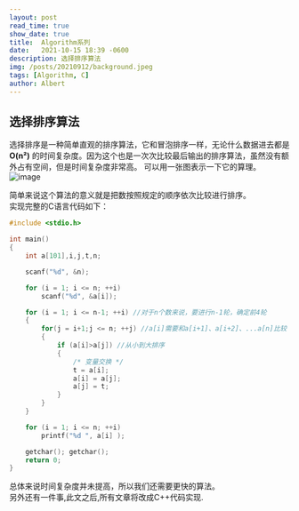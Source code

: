 ```yaml
---
layout: post
read_time: true
show_date: true
title:  Algorithm系列
date:   2021-10-15 18:39 -0600
description: 选择排序算法
img: /posts/20210912/background.jpeg
tags: [Algorithm, C]
author: Albert
---
```


## 选择排序算法

选择排序是一种简单直观的排序算法，它和冒泡排序一样，无论什么数据进去都是 __O(n²)__ 的时间复杂度。因为这个也是一次次比较最后输出的排序算法，虽然没有额外占有空间，但是时间复杂度非常高。
可以用一张图表示一下它的算理。
![image](https://www.runoob.com/wp-content/uploads/2019/03/selectionSort.gif)

简单来说这个算法的意义就是把数按照规定的顺序依次比较进行排序。  
实现完整的C语言代码如下：
```C
#include <stdio.h>

int main()
{
	int a[101],i,j,t,n;

	scanf("%d", &n);

	for (i = 1; i <= n; ++i)
		scanf("%d", &a[i]);

	for (i = 1; i <= n-1; ++i) //对于n个数来说，要进行n-1轮，确定前4轮
	{
		for(j = i+1;j <= n; ++j) //a[i]需要和a[i+1]、a[i+2]、...a[n]比较
		{
			if (a[i]>a[j]) //从小到大排序
			{ 
				/* 变量交换 */
				t = a[i]; 
				a[i] = a[j]; 
				a[j] = t; 
			}
		}
	}

	for (i = 1; i <= n; ++i)
		printf("%d ", a[i] );

	getchar(); getchar();
	return 0;
}
```
总体来说时间复杂度并未提高，所以我们还需要更快的算法。  
另外还有一件事,此文之后,所有文章将改成C++代码实现.